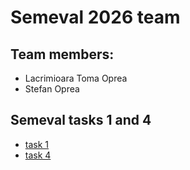 # Semeval 2026 team

## Team members:
  * Lacrimioara Toma Oprea
  * Stefan Oprea

## Semeval tasks 1 and 4

 * [task 1](https://pln-fing-udelar.github.io/semeval-2026-humor-gen/)
 * [task 4](https://narrative-similarity-task.github.io/task-details/)
